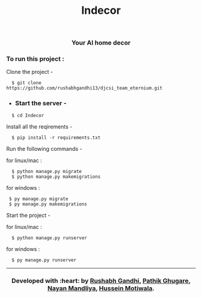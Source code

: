 <h1 align="center">Indecor</h1>
<div align="center">
  <br>
  <h3> Your AI home decor </h3>
</div>

  
### To run this project :

Clone the project -
```
  $ git clone https://github.com/rushabhgandhi13/djcsi_team_eternium.git
```
  
- ### Start the server -
```
  $ cd Indecor
 ``` 
Install all the reqirements -
```
  $ pip install -r requirements.txt
 ``` 
Run the following commands -

 for linux/mac :
``` 
  $ python manage.py migrate
  $ python manage.py makemigrations
``` 
 for windows :
 ``` 
  $ py manage.py migrate
  $ py manage.py makemigrations
 ``` 
Start the project -

 for linux/mac :
```
  $ python manage.py runserver
```  
 for windows :
``` 
  $ py manage.py runserver
```

---
<h3 align="center"><b>Developed with :heart: by <a href="https://github.com/rushabhgandhi13">Rushabh Gandhi</a>, <a href="https://github.com/pathikg">Pathik Ghugare</a>, <a href="https://github.com/nixen2802">Nayan Mandliya</a>, <a href="https://github.com/hussein-hub">Hussein Motiwala</a>.</b></h1>
